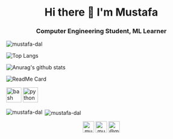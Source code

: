 <h1 align="center"> Hi there 👋 I'm Mustafa </h1>
<h3 align="center"> Computer Engineering Student, ML Learner </h3>
<p align="left"> <img src="https://komarev.com/ghpvc/?username=mustafa-dal" alt="mustafa-dal" /> </p>

<!--
**mustafa-dal/mustafa-dal** is a ✨ _special_ ✨ repository because its `README.md` (this file) appears on your GitHub profile.

#🌱 I’m currently learning Java Programming Language.
#🤔 I’m looking for help with ...
#💬 Don't ask me yet.
#📫 How to reach me: **1mustafa.dal@gmail.com**
#📝 I regularly write articles on [https://www.mertmekatronik.com/profil/mustafadal](https://www.mertmekatronik.com/profil/mustafadal)
-->
![Top Langs](https://github-readme-stats.vercel.app/api/top-langs/?username=mustafa-dal&theme=algolia&layout=compact&langs_count=8)

![Anurag's github stats](https://github-readme-stats.vercel.app/api?username=mustafa-dal&theme=algolia&show_icons=true)

![ReadMe Card](https://github-readme-stats.vercel.app/api/pin/?username=mustafa-dal&repo=github-readme-stats)

<p align="left">
 <img src="https://www.vectorlogo.zone/logos/gnu_bash/gnu_bash-icon.svg" alt="bash" width="40" height="40"/> <img src="https://devicons.github.io/devicon/devicon.git/icons/python/python-original.svg" alt="python" width="40" height="40"/> </p><p><img align="left" src="https://github-readme-stats.vercel.app/api/top-langs/?username=mustafa-dal&layout=compact&hide=html" alt="mustafa-dal" /></p>
 <p>&nbsp;<img align="center" src="https://github-readme-stats.vercel.app/api?username=mustafa-dal&show_icons=true" alt="mustafa-dal" /></p>
 <p align="center">
<a href="https://twitter.com/mustafadal_" target="blank"><img align="center" src="https://cdn.jsdelivr.net/npm/simple-icons@3.0.1/icons/twitter.svg" alt="mustafa-dal" height="30" width="30" /></a>
<a href="https://kaggle.com/mustafa0dal" target="blank"><img align="center" src="https://cdn.jsdelivr.net/npm/simple-icons@3.0.1/icons/kaggle.svg" alt="mustafa0dal" height="30" width="30" /></a>
<a href="https://medium.com/@mustafa-dal" target="blank"><img align="center" src="https://cdn.jsdelivr.net/npm/simple-icons@3.0.1/icons/medium.svg" alt="@mustafa-dal" height="30" width="30" /></a>
</p>
